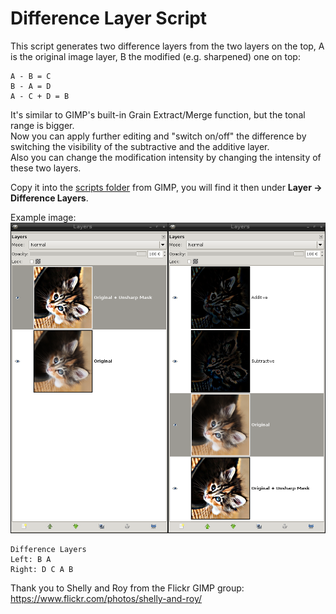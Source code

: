 # Difference Layer Script

This script generates two difference layers from the two layers on the top, A is the original image layer, B the modified (e.g. sharpened) one on top:  

    A - B = C
    B - A = D
    A - C + D = B

It's similar to GIMP's built-in Grain Extract/Merge function, but the tonal range is bigger.  
Now you can apply further editing and "switch on/off" the difference by switching the visibility of the subtractive and the additive layer.  
Also you can change the modification intensity by changing the intensity of these two layers.

Copy it into the [scripts folder](https://docs.gimp.org/2.10/en/install-script-fu.html) from GIMP, you will find it then under **Layer → Difference Layers**.

Example image:
![](difference-layers.png)

    Difference Layers
    Left: B A
    Right: D C A B

Thank you to Shelly and Roy from the Flickr GIMP group:
https://www.flickr.com/photos/shelly-and-roy/ 
